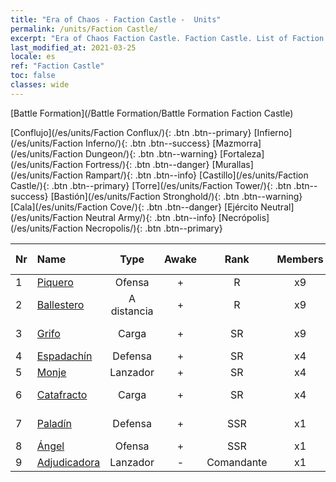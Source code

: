 ```yaml
---
title: "Era of Chaos - Faction Castle -  Units"
permalink: /units/Faction Castle/
excerpt: "Era of Chaos Faction Castle. Faction Castle. List of Faction in Era of Chaos"
last_modified_at: 2021-03-25
locale: es
ref: "Faction Castle"
toc: false
classes: wide
---
```

  [Battle Formation](/Battle Formation/Battle Formation Faction Castle)

 [Conflujo](/es/units/Faction Conflux/){: .btn .btn--primary} [Infierno](/es/units/Faction Inferno/){: .btn .btn--success} [Mazmorra](/es/units/Faction Dungeon/){: .btn .btn--warning} [Fortaleza](/es/units/Faction Fortress/){: .btn .btn--danger} [Murallas](/es/units/Faction Rampart/){: .btn .btn--info} [Castillo](/es/units/Faction Castle/){: .btn .btn--primary} [Torre](/es/units/Faction Tower/){: .btn .btn--success} [Bastión](/es/units/Faction Stronghold/){: .btn .btn--warning} [Cala](/es/units/Faction Cove/){: .btn .btn--danger} [Ejército Neutral](/es/units/Faction Neutral Army/){: .btn .btn--info} [Necrópolis](/es/units/Faction Necropolis/){: .btn .btn--primary} 

  | Nr |         Name        |   Type   | Awake |    Rank   |   Members     |  Stars  | Exclusive | Attack  |     HP    |  Awaken Name  |
  |:---|:--------------------|:--------:|:-----:|:---------:|:-------------:|:-------:|:---------:|:-------:|:---------:|:--------------|
  | 1 | [Piquero](/es/units/Pikeman/) | Ofensa | + | R | x9 | <i class="fas fa-star"/> | - | 84.4 | 645 |  Alabardero  |
  | 2 | [Ballestero](/es/units/Marksman/) | A distancia | + | R | x9 | <i class="fas fa-star"/> | - | 85.3 | 438 |  Arquero Maestro  |
  | 3 | [Grifo](/es/units/Griffin/) | Carga | + | SR | x9 | <i class="fas fa-star"/><i class="fas fa-star"/> | - | 151.4 | 1850 |  Grifo sagrado  |
  | 4 | [Espadachín](/es/units/Swordsman/) | Defensa | + | SR | x4 | <i class="fas fa-star"/><i class="fas fa-star"/> | - | 54.6 | 1324 |  Cruzado  |
  | 5 | [Monje](/es/units/Monk/) | Lanzador | + | SR | x4 | <i class="fas fa-star"/> | - | 102.6 | 662 |  Fanático  |
  | 6 | [Catafracto](/es/units/Cavalier/) | Carga | + | SR | x4 | <i class="fas fa-star"/> | + | 79.4 | 811 |  Caballeros Campeones  |
  | 7 | [Paladín](/es/units/Paladin/) | Defensa | + | SSR | x1 | <i class="fas fa-star"/><i class="fas fa-star"/><i class="fas fa-star"/> | - | 128.0 | 2589 |  Paladín Supremo  |
  | 8 | [Ángel](/es/units/Angel/) | Ofensa | + | SSR | x1 | <i class="fas fa-star"/><i class="fas fa-star"/><i class="fas fa-star"/> | - | 792.0 | 5431 |  Arcángel  |
  | 9 | [Adjudicadora](/es/units/Judicator/) | Lanzador | - | Comandante | x1 | <i class="fas fa-star"/><i class="fas fa-star"/><i class="fas fa-star"/> | - | 565.7 | 6109 |   -   |
